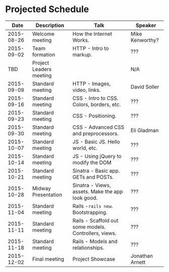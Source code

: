 # Projected Schedule

| Date       | Description              | Talk                                  | Speaker           |
|------------|--------------------------|---------------------------------------|-------------------|
| 2015-08-26 | Welcome meeting          | How the Internet Works.               | Mike Kenworthy?   |
| 2015-09-02 | Team formation           | HTTP - Intro to markup.               | ???               |
| TBD        | Project Leaders meeting  |                                       | N/A               |
| 2015-09-09 | Standard meeting         | HTTP - Images, video, links.          | David Soller      |
| 2015-09-16 | Standard meeting         | CSS - Intro to CSS. Colors, borders, etc. | ???           |
| 2015-09-23 | Standard meeting         | CSS - Positioning.                    | ???               |
| 2015-09-30 | Standard meeting         | CSS - Advanced CSS and preprocessors. | Eli Gladman       |
| 2015-10-07 | Standard meeting         | JS - Basic JS. Hello world, etc.      | ???               |
| 2015-10-14 | Standard meeting         | JS - Using jQuery to modify the DOM   | ???               |
| 2015-10-21 | Standard meeting         | Sinatra - Basic app. GETs and POSTs.  | ???               |
| 2015-10-28 | Midway Presentation      | Sinatra - Views, assets. Make the app look good. | ???    |
| 2015-11-04 | Standard meeting         | Rails -`rails new`. Bootstrapping.    | ???               |
| 2015-11-11 | Standard meeting         | Rails - Scaffold out some models. Controllers, views. | ??? |
| 2015-11-18 | Standard meeting         | Rails - Models and relationships.     | ???               |
| 2015-12-02 | Final meeting            | Project Showcase                      | Jonathan Arnett   |
